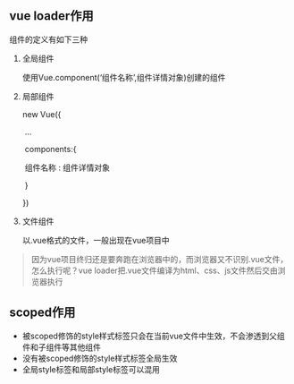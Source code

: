 ## vue loader作用

组件的定义有如下三种

1. 全局组件 

	使用Vue.component(‘组件名称’,组件详情对象)创建的组件

2. 局部组件

	new Vue({

	​	...

	​	components:{

	​		组件名称 : 组件详情对象

	​	}

	})

3. 文件组件

	以.vue格式的文件，一般出现在vue项目中

> 因为vue项目终归还是要奔跑在浏览器中的，而浏览器又不识别.vue文件，怎么执行呢？vue loader把.vue文件编译为html、css、js文件然后交由浏览器执行



## scoped作用

* 被scoped修饰的style样式标签只会在当前vue文件中生效，不会渗透到父组件和子组件等其他组件
* 没有被scoped修饰的style样式标签全局生效
* 全局style标签和局部style标签可以混用


